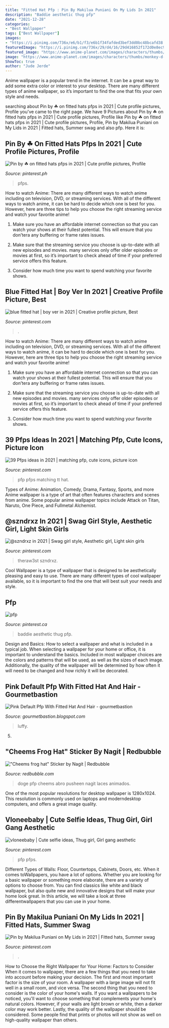 ```yaml
---
title: "Fitted Hat Pfp : Pin By Makilua Puniani On My Lids In 2021"
description: "Baddie aesthetic thug pfp"
date: "2021-12-28"
categories:
- "Best Wallpaper"
tags: ["Best Wallpaper"]
images:
- "https://i.pinimg.com/736x/e6/b1/f3/e6b1f34fafded3bef3dd0bc48bcafd38.jpg"
featuredImage: "https://i.pinimg.com/736x/29/d4/16/29d416852f172d0e8ec9fe12183ad5ef.jpg"
featured_image: "https://www.anime-planet.com/images/characters/thumbs/monkey-d-luffy-74.jpg?t=1549566613"
image: "https://www.anime-planet.com/images/characters/thumbs/monkey-d-luffy-74.jpg?t=1549566613"
ShowToc: true
author: "Jude Jerde"
---
```



Anime wallpaper is a popular trend in the internet. It can be a great way to add some extra color or interest to your desktop. There are many different types of anime wallpaper, so it’s important to find the one that fits your own style and needs.

	

		
searching about Pin by ☘︎︎ on fitted hats pfps in 2021 | Cute profile pictures, Profile you've came to the right page. We have 9 Pictures about Pin by ☘︎︎ on fitted hats pfps in 2021 | Cute profile pictures, Profile like Pin by ☘︎︎ on fitted hats pfps in 2021 | Cute profile pictures, Profile, Pin by Makilua Puniani on My Lids in 2021 | Fitted hats, Summer swag and also pfp. Here it is:
		
    
## Pin By ☘︎︎ On Fitted Hats Pfps In 2021 | Cute Profile Pictures, Profile

<img loading=lazy src="https://i.pinimg.com/736x/c1/6c/9d/c16c9dc6ec0d55249f2fb9e901264a24.jpg" onerror="this.onerror=null;this.src='https://tse2.mm.bing.net/th?id=OIP.SEFeNuLPNmckm_pwHFtD_AHaHa&amp;pid=15.1';" alt="Pin by ☘︎︎ on fitted hats pfps in 2021 | Cute profile pictures, Profile">

_Source: pinterest.ph_

>pfps. 

	

How to watch Anime: There are many different ways to watch anime including on television, DVD, or streaming services.
With all of the different ways to watch anime, it can be hard to decide which one is best for you. However, here are three tips to help you choose the right streaming service and watch your favorite anime!
1. Make sure you have an affordable internet connection so that you can watch your shows at their fullest potential. This will ensure that you don’tera any buffering or frame rates issues.

2. Make sure that the streaming service you choose is up-to-date with all new episodes and movies. many services only offer older episodes or movies at first, so it’s important to check ahead of time if your preferred service offers this feature.

3. Consider how much time you want to spend watching your favorite shows.

    
## Blue Fitted Hat | Boy Ver In 2021 | Creative Profile Picture, Best

<img loading=lazy src="https://i.pinimg.com/originals/99/36/24/9936240721bc44d3a33875579e3cce3a.jpg" onerror="this.onerror=null;this.src='https://tse2.mm.bing.net/th?id=OIP.ZynXrGSUGEVMJW9LwM5sGwHaHv&amp;pid=15.1';" alt="blue fitted hat | boy ver in 2021 | Creative profile picture, Best">

_Source: pinterest.com_

>. 

	

How to watch Anime: There are many different ways to watch anime including on television, DVD, or streaming services.
With all of the different ways to watch anime, it can be hard to decide which one is best for you. However, here are three tips to help you choose the right streaming service and watch your favorite anime!
1. Make sure you have an affordable internet connection so that you can watch your shows at their fullest potential. This will ensure that you don’tera any buffering or frame rates issues.

2. Make sure that the streaming service you choose is up-to-date with all new episodes and movies. many services only offer older episodes or movies at first, so it’s important to check ahead of time if your preferred service offers this feature.

3. Consider how much time you want to spend watching your favorite shows.

    
## 39 Pfps Ideas In 2021 | Matching Pfp, Cute Icons, Picture Icon

<img loading=lazy src="https://i.pinimg.com/236x/02/97/14/02971414848e705158ab5e09b6d8a4e5.jpg" onerror="this.onerror=null;this.src='https://tse3.mm.bing.net/th?id=OIP.94ZID7LIsMTpuSz4MWZ8CgAAAA&amp;pid=15.1';" alt="39 Pfps ideas in 2021 | matching pfp, cute icons, picture icon">

_Source: pinterest.com_

>pfp pfps matching tt hat. 

	

Types of Anime: Animation, Comedy, Drama, Fantasy, Sports, and more
Anime wallpaper is a type of art that often features characters and scenes from anime. Some popular anime wallpaper topics include Attack on Titan, Naruto, One Piece, and Fullmetal Alchemist.

    
## @szndrxz In 2021 | Swag Girl Style, Aesthetic Girl, Light Skin Girls

<img loading=lazy src="https://i.pinimg.com/originals/6b/0f/08/6b0f08a53563839c3d2d852c6fbf44da.jpg" onerror="this.onerror=null;this.src='https://tse2.mm.bing.net/th?id=OIP.OfijZqPlcxO-dqnWqjwuegHaHa&amp;pid=15.1';" alt="@szndrxz in 2021 | Swag girl style, Aesthetic girl, Light skin girls">

_Source: pinterest.com_

>theraw3st szndrxz. 

	

Cool Wallpaper is a type of wallpaper that is designed to be aesthetically pleasing and easy to use. There are many different types of cool wallpaper available, so it is important to find the one that will best suit your needs and style.

    
## Pfp

<img loading=lazy src="https://i.pinimg.com/736x/e6/b1/f3/e6b1f34fafded3bef3dd0bc48bcafd38.jpg" onerror="this.onerror=null;this.src='https://tse4.mm.bing.net/th?id=OIP.IqnuWMVH-8kGblAuJTWHiQHaMG&amp;pid=15.1';" alt="pfp">

_Source: pinterest.ca_

>baddie aesthetic thug pfp. 

	

Design and Basics: How to select a wallpaper and what is included in a typical job.
When selecting a wallpaper for your home or office, it is important to understand the basics. Included in most wallpaper choices are the colors and patterns that will be used, as well as the sizes of each image. Additionally, the quality of the wallpaper will be determined by how often it will need to be changed and how richly it will be decorated.

    
## Pink Default Pfp With Fitted Hat And Hair - Gourmetbastion

<img loading=lazy src="https://www.anime-planet.com/images/characters/thumbs/monkey-d-luffy-74.jpg?t=1549566613" onerror="this.onerror=null;this.src='https://tse1.mm.bing.net/th?id=OIP.RerofM40qdpIHV1XfLcD9QAAAA&amp;pid=15.1';" alt="Pink Default Pfp With Fitted Hat And Hair - gourmetbastion">

_Source: gourmetbastion.blogspot.com_

>luffy. 

	

5.

    
## &quot;Cheems Frog Hat&quot; Sticker By Nagit | Redbubble

<img loading=lazy src="https://ih1.redbubble.net/image.1361936297.3666/st,small,507x507-pad,600x600,f8f8f8.jpg" onerror="this.onerror=null;this.src='https://tse3.mm.bing.net/th?id=OIP.a5SidKS9OsJY2lBUWg25TgHaHa&amp;pid=15.1';" alt="&quot;Cheems frog hat&quot; Sticker by Nagit | Redbubble">

_Source: redbubble.com_

>doge pfp cheems abro pusheen nagit laces animados. 

	

One of the most popular resolutions for desktop wallpaper is 1280x1024. This resolution is commonly used on laptops and moderndesktop computers, and offers a great image quality.

    
## Vloneebaby | Cute Selfie Ideas, Thug Girl, Girl Gang Aesthetic

<img loading=lazy src="https://i.pinimg.com/736x/f6/b5/11/f6b5117a090ebdc479bae253a1f55e76.jpg" onerror="this.onerror=null;this.src='https://tse4.mm.bing.net/th?id=OIP.iUFH7sNExY_eSI4dRCNX2gHaJq&amp;pid=15.1';" alt="vloneebaby | Cute selfie ideas, Thug girl, Girl gang aesthetic">

_Source: pinterest.com_

>pfp pfps. 

	

Different Types of Walls: Floor, Countertops, Cabinets, Doors, etc.
When it comes toWallpapers, you have a lot of options. Whether you are looking for a basic wallpaper or something more elaborate, there are a variety of options to choose from. You can find classics like white and black wallpaper, but also quite new and innovative designs that will make your home look great. In this article, we will take a look at three differentwallpapers that you can use in your home.

    
## Pin By Makilua Puniani On My Lids In 2021 | Fitted Hats, Summer Swag

<img loading=lazy src="https://i.pinimg.com/736x/29/d4/16/29d416852f172d0e8ec9fe12183ad5ef.jpg" onerror="this.onerror=null;this.src='https://tse3.mm.bing.net/th?id=OIP.bPcmqRGE2vD3V1buXWU5tAHaFj&amp;pid=15.1';" alt="Pin by Makilua Puniani on My Lids in 2021 | Fitted hats, Summer swag">

_Source: pinterest.com_

>. 

	

How to Choose the Right Wallpaper for Your Home: Factors to Consider
When it comes to wallpaper, there are a few things that you need to take into account before making your decision. The first and most important factor is the size of your room. A wallpaper with a large image will not fit well in a small room, and vice versa. 
The second thing that you need to consider is the color of your home's walls. If you want a wallpapers to be noticed, you'll want to choose something that complements your home's natural colors. However, if your walls are light brown or white, then a darker color may work better. 
Lastly, the quality of the wallpaper should be considered. Some people find that prints or photos will not show as well on high-quality wallpaper than others.

